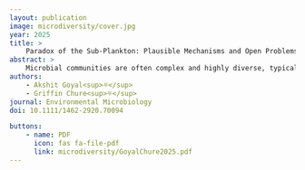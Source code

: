 ```yaml
---
layout: publication
image: microdiversity/cover.jpg
year: 2025
title: >
    Paradox of the Sub-Plankton: Plausible Mechanisms and Open Problems Underlying Strain-Level Diversity in Microbial Communities
abstract: >
    Microbial communities are often complex and highly diverse, typically with dozens of species sharing spatially-restricted environments. Within these species, genetic and ecological variation often exists at a much finer scale, with closely related strains coexisting and competing. While the coexistence of strains in communities has been heavily explored over the past two decades, we have no self-consistent theory of how this diversity is maintained. This question challenges our conventional understanding of ecological coexistence, typically framed around species with clear phenotypic and ecological differences. In this review, we synthesise plausible mechanisms underlying strain-level diversity (termed microdiversity), focusing on niche-based mechanisms such as nutrient competition, neutral mechanisms such as migration, and evolutionary mechanisms such as horizontal gene transfer. We critically assess the strengths and caveats of these mechanisms, acknowledging key gaps that persist in linking genetic similarity to ecological divergence. Finally, we highlight how the origin and maintenance of microdiversity could pose a major challenge to conventional ecological thinking. We articulate a call-to-arms for a dialogue between well-designed experiments and new theoretical frameworks to address this grand conceptual challenge in understanding microbial biodiversity.
authors:
    - Akshit Goyal<sup>⛧</sup>
    - Griffin Chure<sup>⛧</sup>
journal: Environmental Microbiology
doi: 10.1111/1462-2920.70094 

buttons:
    - name: PDF
      icon: fas fa-file-pdf
      link: microdiversity/GoyalChure2025.pdf 
---
```


